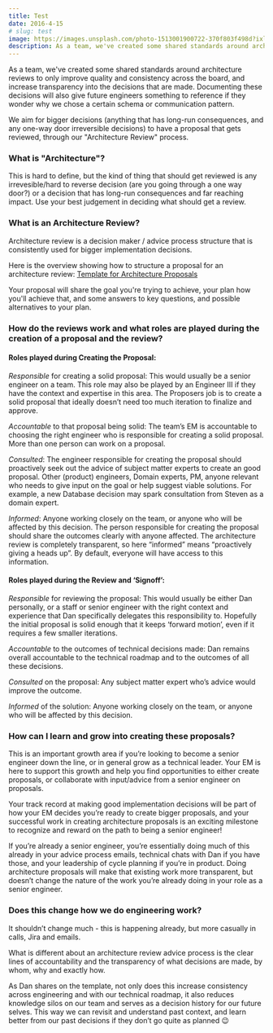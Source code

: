 ```yaml
---
title: Test
date: 2016-4-15
# slug: test
image: https://images.unsplash.com/photo-1513001900722-370f803f498d?ixlib=rb-4.0.3&ixid=M3wxMjA3fDB8MHxwaG90by1wYWdlfHx8fGVufDB8fHx8fA%3D%3D&auto=format&fit=crop&w=387&q=80
description: As a team, we've created some shared standards around architecture reviews to only improve quality and consistency
---
```

As a team, we've created some shared standards around architecture reviews to only improve quality and consistency across the board, and increase transparency into the decisions that are made. Documenting these decisions will also give future engineers something to reference if they wonder why we chose a certain schema or communication pattern.

We aim for bigger decisions (anything that has long-run consequences, and any one-way door irreversible decisions) to have a proposal that gets reviewed, through our "Architecture Review" process.

### What is "Architecture"? 
This is hard to define, but the kind of thing that should get reviewed is any irrevesible/hard to reverse decision (are you going through a one way door?) or a decision that has long-run consequences and far reaching impact. Use your best judgement in deciding what should get a review. 

### What is an Architecture Review?

Architecture review is a decision maker / advice process structure that is consistently used for bigger implementation decisions. 

Here is the overview showing how to structure a proposal for an architecture review: [Template for Architecture Proposals](https://paper.dropbox.com/doc/Template-Architecture-Review-Proposal--APm~N1i5HAlD6E1bH_e4ZpBeAg-YCQUVGUWV16A0BtYrQ8mw)

Your proposal will share the goal you're trying to achieve, your plan how you'll achieve that, and some answers to key questions, and possible alternatives to your plan.

### How do the reviews work and what roles are played during the creation of a proposal and the review?

#### Roles played during Creating the Proposal: 

*Responsible* for creating a solid proposal: 
This would usually be a senior engineer on a team. This role may also be played by an Engineer III if they have the context and expertise in this area. 
The Proposers job is to create a solid proposal that ideally doesn’t need too much iteration to finalize and approve.

*Accountable* to that proposal being solid: 
The team’s EM is accountable to choosing the right engineer who is responsible for creating a solid proposal. More than one person can work on a proposal.

*Consulted*: 
The engineer responsible for creating the proposal should proactively seek out the advice of subject matter experts to create an good proposal.
Other (product) engineers, Domain experts, PM, anyone relevant who needs to give input on the goal or help suggest viable solutions. For example, a new Database decision may spark consultation from Steven as a domain expert.

*Informed*: 
Anyone working closely on the team, or anyone who will be affected by this decision. The person responsible for creating the proposal should share the outcomes clearly with anyone affected.
The architecture review is completely transparent, so here “informed” means “proactively giving a heads up”. By default, everyone will have access to this information.

#### Roles played during the Review and ‘Signoff’:

*Responsible* for reviewing the proposal: 
This would usually be either Dan personally, or a staff or senior engineer with the right context and experience that Dan specifically delegates this responsibility to. 
Hopefully the initial proposal is solid enough that it keeps ‘forward motion’, even if it requires a few smaller iterations.

*Accountable* to the outcomes of technical decisions made:
Dan remains overall accountable to the technical roadmap and to the outcomes of all these decisions.

*Consulted* on the proposal: 
Any subject matter expert who’s advice would improve the outcome. 

*Informed* of the solution: 
Anyone working closely on the team, or anyone who will be affected by this decision.


### How can I learn and grow into creating these proposals? 

This is an important growth area if you’re looking to become a senior engineer down the line, or in general grow as a technical leader. Your EM is here to support this growth and help you find opportunities to either create proposals, or collaborate with input/advice from a senior engineer on proposals.

Your track record at making good implementation decisions will be part of how your EM decides you’re ready to create bigger proposals, and your successful work in creating architecture proposals is an exciting milestone to recognize and reward on the path to being a senior engineer! 

If you’re already a senior engineer, you’re essentially doing much of this already in your advice process emails, technical chats with Dan if you have those, and your leadership of cycle planning if you’re in product. Doing architecture proposals will make that existing work more transparent, but doesn’t change the nature of the work you’re already doing in your role as a senior engineer.


### Does this change how we do engineering work?

It shouldn’t change much - this is happening already, but more casually in calls, Jira and emails. 

What is different about an architecture review advice process is the clear lines of accountability and the transparency of what decisions are made, by whom, why and exactly how. 

As Dan shares on the template, not only does this increase consistency across engineering and with our technical roadmap, it also reduces knowledge silos on our team and serves as a decision history for our future selves. This way we can revisit and understand past context, and learn better from our past decisions if they don’t go quite as planned 😉 


